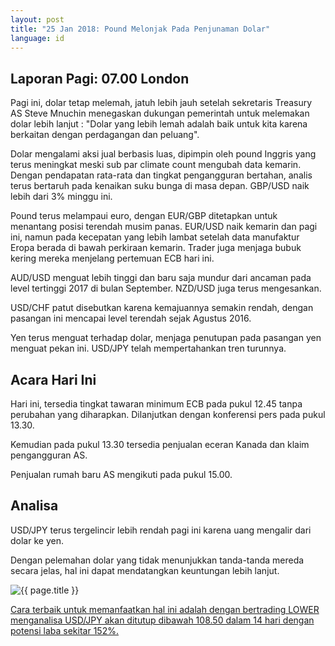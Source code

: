 ```yaml
---
layout: post
title: "25 Jan 2018: Pound Melonjak Pada Penjunaman Dolar"
language: id
---
```

## Laporan Pagi: 07.00 London

Pagi ini, dolar tetap melemah, jatuh lebih jauh setelah sekretaris Treasury AS Steve Mnuchin menegaskan dukungan pemerintah untuk melemakan dolar lebih lanjut : "Dolar yang lebih lemah adalah baik untuk kita karena berkaitan dengan perdagangan dan peluang".

Dolar mengalami aksi jual berbasis luas, dipimpin oleh pound Inggris yang terus meningkat meski sub par climate count mengubah data kemarin. Dengan pendapatan rata-rata dan tingkat pengangguran bertahan, analis terus bertaruh pada kenaikan suku bunga di masa depan. GBP/USD naik lebih dari 3% minggu ini.

Pound terus melampaui euro, dengan EUR/GBP ditetapkan untuk menantang posisi terendah musim panas. EUR/USD naik kemarin dan pagi ini, namun pada kecepatan yang lebih lambat setelah data manufaktur Eropa berada di bawah perkiraan kemarin. Trader juga menjaga bubuk kering mereka menjelang pertemuan ECB hari ini.

AUD/USD menguat lebih tinggi dan baru saja mundur dari ancaman pada level tertinggi 2017 di bulan September. NZD/USD juga terus mengesankan.

USD/CHF patut disebutkan karena kemajuannya semakin rendah, dengan pasangan ini mencapai level terendah sejak Agustus 2016.

Yen terus menguat terhadap dolar, menjaga penutupan pada pasangan yen menguat pekan ini. USD/JPY telah mempertahankan tren turunnya.

## Acara Hari Ini

Hari ini, tersedia tingkat tawaran minimum ECB pada pukul 12.45 tanpa perubahan yang diharapkan. Dilanjutkan dengan konferensi pers pada pukul 13.30.

Kemudian pada pukul 13.30 tersedia penjualan eceran Kanada dan klaim pengangguran AS.

Penjualan rumah baru AS mengikuti pada pukul 15.00.

## Analisa

USD/JPY terus tergelincir lebih rendah pagi ini karena uang mengalir dari dolar ke yen.

Dengan pelemahan dolar yang tidak menunjukkan tanda-tanda mereda secara jelas, hal ini dapat mendatangkan keuntungan lebih lanjut.

<img src="{{ site.url }}/images/jan-18/id-25-jan-18.png" alt="{{ page.title }}" title="{{ page.title }}">

<a href="%LINK%%?https://www.binary.com/d/trade.cgi?market=forex&underlying=frxUSDJPY&formname=higherlower&duration_amount=14&duration_units=d&amount=10&amount_type=payout&expiry_type=duration&barrier=108.50" target="_blank">Cara terbaik untuk memanfaatkan hal ini adalah dengan bertrading LOWER menganalisa USD/JPY akan ditutup dibawah 108.50 dalam 14 hari dengan potensi laba sekitar 152%.</a>

